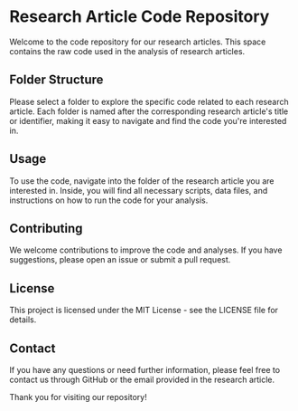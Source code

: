 # Research Article Code Repository

Welcome to the code repository for our research articles. This space contains the raw code used in the analysis of research articles. 

## Folder Structure

Please select a folder to explore the specific code related to each research article. Each folder is named after the corresponding research article's title or identifier, making it easy to navigate and find the code you're interested in.

## Usage

To use the code, navigate into the folder of the research article you are interested in. Inside, you will find all necessary scripts, data files, and instructions on how to run the code for your analysis.

## Contributing

We welcome contributions to improve the code and analyses. If you have suggestions, please open an issue or submit a pull request.

## License

This project is licensed under the MIT License - see the LICENSE file for details.

## Contact

If you have any questions or need further information, please feel free to contact us through GitHub or the email provided in the research article.

Thank you for visiting our repository!
